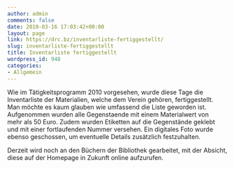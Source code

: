 ```yaml
---
author: admin
comments: false
date: 2010-03-16 17:03:42+00:00
layout: page
link: https://drc.bz/inventarliste-fertiggestellt/
slug: inventarliste-fertiggestellt
title: Inventarliste fertiggestellt
wordpress_id: 948
categories:
- Allgemein
---
```


Wie im Tätigkeitsprogramm 2010 vorgesehen, wurde diese Tage die Inventarliste der Materialien, welche dem Verein gehören, fertiggestellt. Man möchte es kaum glauben wie umfassend die Liste geworden ist. Aufgenommen wurden alle Gegenstaende mit einem Materialwert von mehr als 50 Euro. Zudem wurden Etiketten auf die Gegenstände geklebt und mit einer fortlaufenden Nummer versehen. Ein digitales Foto wurde ebenso geschossen, um eventuelle Details zusätzlich festzuhalten.

Derzeit wird noch an den Büchern der Bibliothek gearbeitet, mit der Absicht, diese auf der Homepage in Zukunft online aufzurufen.
